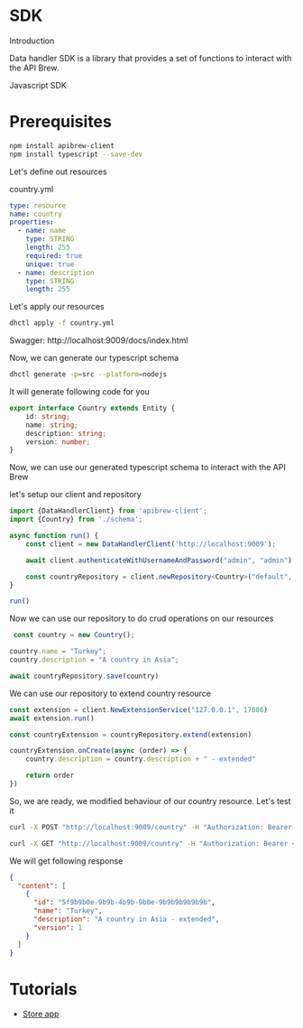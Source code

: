SDK
====

Introduction

Data handler SDK is a library that provides a set of functions to interact with the API Brew.

Javascript SDK

# Prerequisites

```bash
npm install apibrew-client
npm install typescript --save-dev
```

Let's define out resources

country.yml

```yaml
type: resource
name: country
properties:
  - name: name
    type: STRING
    length: 255
    required: true
    unique: true
  - name: description
    type: STRING
    length: 255
```

Let's apply our resources

```bash
dhctl apply -f country.yml
```

Swagger: http://localhost:9009/docs/index.html

Now, we can generate our typescript schema

```bash
dhctl generate -p=src --platform=nodejs
```

It will generate following code for you

```typescript
export interface Country extends Entity {
    id: string;
    name: string;
    description: string;
    version: number;
}
```

Now, we can use our generated typescript schema to interact with the API Brew

let's setup our client and repository

```typescript
import {DataHandlerClient} from 'apibrew-client';
import {Country} from './schema';

async function run() {
    const client = new DataHandlerClient('http://localhost:9009');

    await client.authenticateWithUsernameAndPassword("admin", "admin")

    const countryRepository = client.newRepository<Country>("default", "country")
}

run()
```

Now we can use our repository to do crud operations on our resources

```typescript
 const country = new Country();

country.name = "Turkey";
country.description = "A country in Asia";

await countryRepository.save(country)
```

We can use our repository to extend country resource

```typescript
const extension = client.NewExtensionService("127.0.0.1", 17686)
await extension.run()

const countryExtension = countryRepository.extend(extension)

countryExtension.onCreate(async (order) => {
    country.description = country.description + " - extended"

    return order
})
```

So, we are ready, we modified behaviour of our country resource. Let's test it

```bash
curl -X POST "http://localhost:9009/country" -H "Authorization: Bearer <token>" -H "accept: application/json" -H "Content-Type: application/json" -d "{ \"name\": \"Turkey\", \"description\": \"A country in Asia\"}"

curl -X GET "http://localhost:9009/country" -H "Authorization: Bearer <token>" -H "accept: application/json"
```

We will get following response

```json
{
  "content": [
    {
      "id": "5f9b9b0e-9b9b-4b9b-9b0e-9b9b9b9b9b9b",
      "name": "Turkey",
      "description": "A country in Asia - extended",
      "version": 1
    }
  ]
}

```

# Tutorials

- [Store app](https://github.com/tislib/apibrew/tree/master/examples/store-app/Readme.md)



